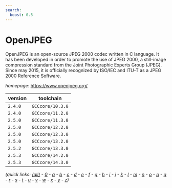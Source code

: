 ```yaml
---
search:
  boost: 0.5
---
```

# OpenJPEG

OpenJPEG is an open-source JPEG 2000 codec written in  C language. It has been developed in order to promote the use of JPEG 2000,  a still-image compression standard from the Joint Photographic Experts Group  (JPEG). Since may 2015, it is officially recognized by ISO/IEC and ITU-T as  a JPEG 2000 Reference Software.

*homepage*: <https://www.openjpeg.org/>

version | toolchain
--------|----------
``2.4.0`` | ``GCCcore/10.3.0``
``2.4.0`` | ``GCCcore/11.2.0``
``2.5.0`` | ``GCCcore/11.3.0``
``2.5.0`` | ``GCCcore/12.2.0``
``2.5.0`` | ``GCCcore/12.3.0``
``2.5.0`` | ``GCCcore/13.2.0``
``2.5.2`` | ``GCCcore/13.3.0``
``2.5.3`` | ``GCCcore/14.2.0``
``2.5.3`` | ``GCCcore/14.3.0``


*(quick links: [(all)](../index.md) - [0](../0/index.md) - [a](../a/index.md) - [b](../b/index.md) - [c](../c/index.md) - [d](../d/index.md) - [e](../e/index.md) - [f](../f/index.md) - [g](../g/index.md) - [h](../h/index.md) - [i](../i/index.md) - [j](../j/index.md) - [k](../k/index.md) - [l](../l/index.md) - [m](../m/index.md) - [n](../n/index.md) - [o](../o/index.md) - [p](../p/index.md) - [q](../q/index.md) - [r](../r/index.md) - [s](../s/index.md) - [t](../t/index.md) - [u](../u/index.md) - [v](../v/index.md) - [w](../w/index.md) - [x](../x/index.md) - [y](../y/index.md) - [z](../z/index.md))*

